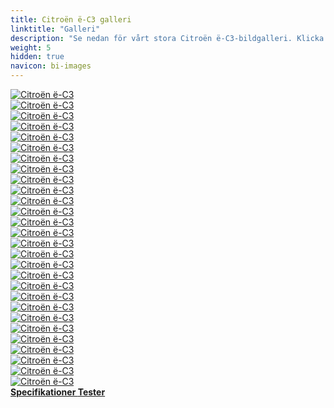 ```yaml
---
title: Citroën ë-C3 galleri
linktitle: "Galleri"
description: "Se nedan för vårt stora Citroën ë-C3-bildgalleri. Klicka på bilderna för högupplösta versioner."
weight: 5
hidden: true
navicon: bi-images
---
```

<!-- markdownlint-disable MD033 -->
<div class="row" id ="my-gallery">
	<div class="pswp-grid-item col-6 col-md-4">
		<a href="https://media.evkx.net/multimedia/models/citroën/ë-c3/ë-c3/charging_1.jpg"
data-pswp-src="https://media.evkx.net/multimedia/models/citroën/ë-c3/ë-c3/charging_1.jpg"
data-pswp-width="2894"
data-pswp-height="2170" 
target="_blank">
			<img src="https://media.evkx.net/multimedia/models/citroën/ë-c3/ë-c3/charging_1_xst.jpg" alt="Citroën ë-C3" class="img-fluid img-thumbnail" />
		</a>
	</div>
	<div class="pswp-grid-item col-6 col-md-4">
		<a href="https://media.evkx.net/multimedia/models/citroën/ë-c3/ë-c3/doors_1.jpg"
data-pswp-src="https://media.evkx.net/multimedia/models/citroën/ë-c3/ë-c3/doors_1.jpg"
data-pswp-width="3000"
data-pswp-height="1999" 
target="_blank">
			<img src="https://media.evkx.net/multimedia/models/citroën/ë-c3/ë-c3/doors_1_xst.jpg" alt="Citroën ë-C3" class="img-fluid img-thumbnail" />
		</a>
	</div>
	<div class="pswp-grid-item col-6 col-md-4">
		<a href="https://media.evkx.net/multimedia/models/citroën/ë-c3/ë-c3/exterior_1.jpg"
data-pswp-src="https://media.evkx.net/multimedia/models/citroën/ë-c3/ë-c3/exterior_1.jpg"
data-pswp-width="3000"
data-pswp-height="2000" 
target="_blank">
			<img src="https://media.evkx.net/multimedia/models/citroën/ë-c3/ë-c3/exterior_1_xst.jpg" alt="Citroën ë-C3" class="img-fluid img-thumbnail" />
		</a>
	</div>
	<div class="pswp-grid-item col-6 col-md-4">
		<a href="https://media.evkx.net/multimedia/models/citroën/ë-c3/ë-c3/exterior_2.jpg"
data-pswp-src="https://media.evkx.net/multimedia/models/citroën/ë-c3/ë-c3/exterior_2.jpg"
data-pswp-width="3000"
data-pswp-height="1500" 
target="_blank">
			<img src="https://media.evkx.net/multimedia/models/citroën/ë-c3/ë-c3/exterior_2_xst.jpg" alt="Citroën ë-C3" class="img-fluid img-thumbnail" />
		</a>
	</div>
	<div class="pswp-grid-item col-6 col-md-4">
		<a href="https://media.evkx.net/multimedia/models/citroën/ë-c3/ë-c3/exterior_3.jpg"
data-pswp-src="https://media.evkx.net/multimedia/models/citroën/ë-c3/ë-c3/exterior_3.jpg"
data-pswp-width="2894"
data-pswp-height="2170" 
target="_blank">
			<img src="https://media.evkx.net/multimedia/models/citroën/ë-c3/ë-c3/exterior_3_xst.jpg" alt="Citroën ë-C3" class="img-fluid img-thumbnail" />
		</a>
	</div>
	<div class="pswp-grid-item col-6 col-md-4">
		<a href="https://media.evkx.net/multimedia/models/citroën/ë-c3/ë-c3/exterior_4.jpg"
data-pswp-src="https://media.evkx.net/multimedia/models/citroën/ë-c3/ë-c3/exterior_4.jpg"
data-pswp-width="2900"
data-pswp-height="2175" 
target="_blank">
			<img src="https://media.evkx.net/multimedia/models/citroën/ë-c3/ë-c3/exterior_4_xst.jpg" alt="Citroën ë-C3" class="img-fluid img-thumbnail" />
		</a>
	</div>
	<div class="pswp-grid-item col-6 col-md-4">
		<a href="https://media.evkx.net/multimedia/models/citroën/ë-c3/ë-c3/exterior_5.jpg"
data-pswp-src="https://media.evkx.net/multimedia/models/citroën/ë-c3/ë-c3/exterior_5.jpg"
data-pswp-width="3000"
data-pswp-height="1500" 
target="_blank">
			<img src="https://media.evkx.net/multimedia/models/citroën/ë-c3/ë-c3/exterior_5_xst.jpg" alt="Citroën ë-C3" class="img-fluid img-thumbnail" />
		</a>
	</div>
	<div class="pswp-grid-item col-6 col-md-4">
		<a href="https://media.evkx.net/multimedia/models/citroën/ë-c3/ë-c3/exterior_6.jpg"
data-pswp-src="https://media.evkx.net/multimedia/models/citroën/ë-c3/ë-c3/exterior_6.jpg"
data-pswp-width="3000"
data-pswp-height="1500" 
target="_blank">
			<img src="https://media.evkx.net/multimedia/models/citroën/ë-c3/ë-c3/exterior_6_xst.jpg" alt="Citroën ë-C3" class="img-fluid img-thumbnail" />
		</a>
	</div>
	<div class="pswp-grid-item col-6 col-md-4">
		<a href="https://media.evkx.net/multimedia/models/citroën/ë-c3/ë-c3/exterior_7.jpg"
data-pswp-src="https://media.evkx.net/multimedia/models/citroën/ë-c3/ë-c3/exterior_7.jpg"
data-pswp-width="2900"
data-pswp-height="2175" 
target="_blank">
			<img src="https://media.evkx.net/multimedia/models/citroën/ë-c3/ë-c3/exterior_7_xst.jpg" alt="Citroën ë-C3" class="img-fluid img-thumbnail" />
		</a>
	</div>
	<div class="pswp-grid-item col-6 col-md-4">
		<a href="https://media.evkx.net/multimedia/models/citroën/ë-c3/ë-c3/exterior_8.jpg"
data-pswp-src="https://media.evkx.net/multimedia/models/citroën/ë-c3/ë-c3/exterior_8.jpg"
data-pswp-width="3000"
data-pswp-height="1687" 
target="_blank">
			<img src="https://media.evkx.net/multimedia/models/citroën/ë-c3/ë-c3/exterior_8_xst.jpg" alt="Citroën ë-C3" class="img-fluid img-thumbnail" />
		</a>
	</div>
	<div class="pswp-grid-item col-6 col-md-4">
		<a href="https://media.evkx.net/multimedia/models/citroën/ë-c3/ë-c3/exterior_9.jpg"
data-pswp-src="https://media.evkx.net/multimedia/models/citroën/ë-c3/ë-c3/exterior_9.jpg"
data-pswp-width="3000"
data-pswp-height="1764" 
target="_blank">
			<img src="https://media.evkx.net/multimedia/models/citroën/ë-c3/ë-c3/exterior_9_xst.jpg" alt="Citroën ë-C3" class="img-fluid img-thumbnail" />
		</a>
	</div>
	<div class="pswp-grid-item col-6 col-md-4">
		<a href="https://media.evkx.net/multimedia/models/citroën/ë-c3/ë-c3/frontseats_1.jpg"
data-pswp-src="https://media.evkx.net/multimedia/models/citroën/ë-c3/ë-c3/frontseats_1.jpg"
data-pswp-width="3000"
data-pswp-height="1759" 
target="_blank">
			<img src="https://media.evkx.net/multimedia/models/citroën/ë-c3/ë-c3/frontseats_1_xst.jpg" alt="Citroën ë-C3" class="img-fluid img-thumbnail" />
		</a>
	</div>
	<div class="pswp-grid-item col-6 col-md-4">
		<a href="https://media.evkx.net/multimedia/models/citroën/ë-c3/ë-c3/headlights_1.jpg"
data-pswp-src="https://media.evkx.net/multimedia/models/citroën/ë-c3/ë-c3/headlights_1.jpg"
data-pswp-width="2894"
data-pswp-height="2170" 
target="_blank">
			<img src="https://media.evkx.net/multimedia/models/citroën/ë-c3/ë-c3/headlights_1_xst.jpg" alt="Citroën ë-C3" class="img-fluid img-thumbnail" />
		</a>
	</div>
	<div class="pswp-grid-item col-6 col-md-4">
		<a href="https://media.evkx.net/multimedia/models/citroën/ë-c3/ë-c3/interior_1.jpg"
data-pswp-src="https://media.evkx.net/multimedia/models/citroën/ë-c3/ë-c3/interior_1.jpg"
data-pswp-width="2669"
data-pswp-height="2353" 
target="_blank">
			<img src="https://media.evkx.net/multimedia/models/citroën/ë-c3/ë-c3/interior_1_xst.jpg" alt="Citroën ë-C3" class="img-fluid img-thumbnail" />
		</a>
	</div>
	<div class="pswp-grid-item col-6 col-md-4">
		<a href="https://media.evkx.net/multimedia/models/citroën/ë-c3/ë-c3/interior_2.jpg"
data-pswp-src="https://media.evkx.net/multimedia/models/citroën/ë-c3/ë-c3/interior_2.jpg"
data-pswp-width="2752"
data-pswp-height="2291" 
target="_blank">
			<img src="https://media.evkx.net/multimedia/models/citroën/ë-c3/ë-c3/interior_2_xst.jpg" alt="Citroën ë-C3" class="img-fluid img-thumbnail" />
		</a>
	</div>
	<div class="pswp-grid-item col-6 col-md-4">
		<a href="https://media.evkx.net/multimedia/models/citroën/ë-c3/ë-c3/interior_3.jpg"
data-pswp-src="https://media.evkx.net/multimedia/models/citroën/ë-c3/ë-c3/interior_3.jpg"
data-pswp-width="2173"
data-pswp-height="2898" 
target="_blank">
			<img src="https://media.evkx.net/multimedia/models/citroën/ë-c3/ë-c3/interior_3_xst.jpg" alt="Citroën ë-C3" class="img-fluid img-thumbnail" />
		</a>
	</div>
	<div class="pswp-grid-item col-6 col-md-4">
		<a href="https://media.evkx.net/multimedia/models/citroën/ë-c3/ë-c3/interior_4.jpg"
data-pswp-src="https://media.evkx.net/multimedia/models/citroën/ë-c3/ë-c3/interior_4.jpg"
data-pswp-width="2752"
data-pswp-height="2291" 
target="_blank">
			<img src="https://media.evkx.net/multimedia/models/citroën/ë-c3/ë-c3/interior_4_xst.jpg" alt="Citroën ë-C3" class="img-fluid img-thumbnail" />
		</a>
	</div>
	<div class="pswp-grid-item col-6 col-md-4">
		<a href="https://media.evkx.net/multimedia/models/citroën/ë-c3/ë-c3/interior_5.jpg"
data-pswp-src="https://media.evkx.net/multimedia/models/citroën/ë-c3/ë-c3/interior_5.jpg"
data-pswp-width="3000"
data-pswp-height="1501" 
target="_blank">
			<img src="https://media.evkx.net/multimedia/models/citroën/ë-c3/ë-c3/interior_5_xst.jpg" alt="Citroën ë-C3" class="img-fluid img-thumbnail" />
		</a>
	</div>
	<div class="pswp-grid-item col-6 col-md-4">
		<a href="https://media.evkx.net/multimedia/models/citroën/ë-c3/ë-c3/main_1.jpg"
data-pswp-src="https://media.evkx.net/multimedia/models/citroën/ë-c3/ë-c3/main_1.jpg"
data-pswp-width="3000"
data-pswp-height="1500" 
target="_blank">
			<img src="https://media.evkx.net/multimedia/models/citroën/ë-c3/ë-c3/main_1_xst.jpg" alt="Citroën ë-C3" class="img-fluid img-thumbnail" />
		</a>
	</div>
	<div class="pswp-grid-item col-6 col-md-4">
		<a href="https://media.evkx.net/multimedia/models/citroën/ë-c3/ë-c3/rearlights_1.jpg"
data-pswp-src="https://media.evkx.net/multimedia/models/citroën/ë-c3/ë-c3/rearlights_1.jpg"
data-pswp-width="2894"
data-pswp-height="2170" 
target="_blank">
			<img src="https://media.evkx.net/multimedia/models/citroën/ë-c3/ë-c3/rearlights_1_xst.jpg" alt="Citroën ë-C3" class="img-fluid img-thumbnail" />
		</a>
	</div>
	<div class="pswp-grid-item col-6 col-md-4">
		<a href="https://media.evkx.net/multimedia/models/citroën/ë-c3/ë-c3/screens_1.jpg"
data-pswp-src="https://media.evkx.net/multimedia/models/citroën/ë-c3/ë-c3/screens_1.jpg"
data-pswp-width="3000"
data-pswp-height="2007" 
target="_blank">
			<img src="https://media.evkx.net/multimedia/models/citroën/ë-c3/ë-c3/screens_1_xst.jpg" alt="Citroën ë-C3" class="img-fluid img-thumbnail" />
		</a>
	</div>
	<div class="pswp-grid-item col-6 col-md-4">
		<a href="https://media.evkx.net/multimedia/models/citroën/ë-c3/ë-c3/screens_2.jpg"
data-pswp-src="https://media.evkx.net/multimedia/models/citroën/ë-c3/ë-c3/screens_2.jpg"
data-pswp-width="3000"
data-pswp-height="1999" 
target="_blank">
			<img src="https://media.evkx.net/multimedia/models/citroën/ë-c3/ë-c3/screens_2_xst.jpg" alt="Citroën ë-C3" class="img-fluid img-thumbnail" />
		</a>
	</div>
	<div class="pswp-grid-item col-6 col-md-4">
		<a href="https://media.evkx.net/multimedia/models/citroën/ë-c3/ë-c3/screens_3.jpg"
data-pswp-src="https://media.evkx.net/multimedia/models/citroën/ë-c3/ë-c3/screens_3.jpg"
data-pswp-width="2917"
data-pswp-height="2152" 
target="_blank">
			<img src="https://media.evkx.net/multimedia/models/citroën/ë-c3/ë-c3/screens_3_xst.jpg" alt="Citroën ë-C3" class="img-fluid img-thumbnail" />
		</a>
	</div>
	<div class="pswp-grid-item col-6 col-md-4">
		<a href="https://media.evkx.net/multimedia/models/citroën/ë-c3/ë-c3/screens_4.jpg"
data-pswp-src="https://media.evkx.net/multimedia/models/citroën/ë-c3/ë-c3/screens_4.jpg"
data-pswp-width="2894"
data-pswp-height="2170" 
target="_blank">
			<img src="https://media.evkx.net/multimedia/models/citroën/ë-c3/ë-c3/screens_4_xst.jpg" alt="Citroën ë-C3" class="img-fluid img-thumbnail" />
		</a>
	</div>
	<div class="pswp-grid-item col-6 col-md-4">
		<a href="https://media.evkx.net/multimedia/models/citroën/ë-c3/ë-c3/secondrowseats_1.jpg"
data-pswp-src="https://media.evkx.net/multimedia/models/citroën/ë-c3/ë-c3/secondrowseats_1.jpg"
data-pswp-width="2893"
data-pswp-height="2170" 
target="_blank">
			<img src="https://media.evkx.net/multimedia/models/citroën/ë-c3/ë-c3/secondrowseats_1_xst.jpg" alt="Citroën ë-C3" class="img-fluid img-thumbnail" />
		</a>
	</div>
	<div class="pswp-grid-item col-6 col-md-4">
		<a href="https://media.evkx.net/multimedia/models/citroën/ë-c3/ë-c3/trunk_1.jpg"
data-pswp-src="https://media.evkx.net/multimedia/models/citroën/ë-c3/ë-c3/trunk_1.jpg"
data-pswp-width="3000"
data-pswp-height="1999" 
target="_blank">
			<img src="https://media.evkx.net/multimedia/models/citroën/ë-c3/ë-c3/trunk_1_xst.jpg" alt="Citroën ë-C3" class="img-fluid img-thumbnail" />
		</a>
	</div>
	<div class="pswp-grid-item col-6 col-md-4">
		<a href="https://media.evkx.net/multimedia/models/citroën/ë-c3/ë-c3/trunk_2.jpg"
data-pswp-src="https://media.evkx.net/multimedia/models/citroën/ë-c3/ë-c3/trunk_2.jpg"
data-pswp-width="2893"
data-pswp-height="2170" 
target="_blank">
			<img src="https://media.evkx.net/multimedia/models/citroën/ë-c3/ë-c3/trunk_2_xst.jpg" alt="Citroën ë-C3" class="img-fluid img-thumbnail" />
		</a>
	</div>
	<div class="pswp-grid-item col-6 col-md-4">
		<a href="https://media.evkx.net/multimedia/models/citroën/ë-c3/ë-c3/trunk_3.jpg"
data-pswp-src="https://media.evkx.net/multimedia/models/citroën/ë-c3/ë-c3/trunk_3.jpg"
data-pswp-width="2900"
data-pswp-height="2175" 
target="_blank">
			<img src="https://media.evkx.net/multimedia/models/citroën/ë-c3/ë-c3/trunk_3_xst.jpg" alt="Citroën ë-C3" class="img-fluid img-thumbnail" />
		</a>
	</div>
</div>
<script type="module">
  import PhotoSwipeLightbox from '/js/photoswipe-lightbox.esm.js';
    const lightbox = new PhotoSwipeLightbox({
       gallery: '#my-gallery',
        children: 'a',
        pswpModule: () => import('/js/photoswipe.esm.js')
    });
lightbox.init();
</script>
<div class="mt-3 mb-3">
<a href="../specifications/" class="text-decoration-none text-black">
<strong><i class="bi-arrow-left"></i> Specifikationer </strong>
</a>
<a href="../reviews/" class="text-decoration-none text-black float-end">
<strong>Tester <i class="bi-arrow-right"></i></strong>
</a>
</div>
